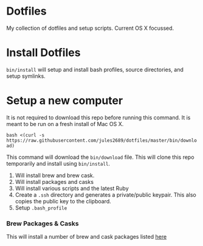 Dotfiles
===

My collection of dotfiles and setup scripts. Current OS X focussed.

Install Dotfiles
===

`bin/install` will setup and install bash profiles, source directories, and setup symlinks.

Setup a new computer
===

It is not required to download this repo before running this command. It is meant to be run on a fresh install of Mac OS X.

`bash <(curl -s https://raw.githubusercontent.com/jules2689/dotfiles/master/bin/download)`

This command will download the `bin/download` file. This will clone this repo temporarily and install using `bin/install`.

1. Will install brew and brew cask. 
2. Will install packages and casks
3. Will install various scripts and the latest Ruby
4. Create a `.ssh` directory and generates a private/public keypair. This also copies the public key to the clipboard.
5. Setup `.bash_profile`

### Brew Packages & Casks

This will install a number of brew and cask packages listed [here](https://github.com/jules2689/dotfiles/blob/master/Brewfile)
